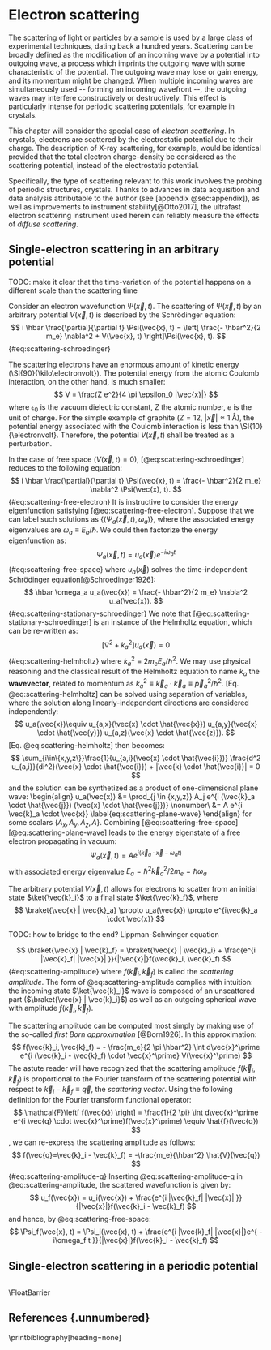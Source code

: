 
# Electron scattering

The scattering of light or particles by a sample is used by a large class of experimental techniques, dating back a hundred years. Scattering can be broadly defined as the modification of an incoming wave by a potential into outgoing wave, a process which imprints the outgoing wave with some characteristic of the potential. The outgoing wave may lose or gain energy, and its momentum might be changed. When multiple incoming waves are simultaneously used -- forming an incoming wavefront --, the outgoing waves may interfere constructively or destructively. This effect is particularly intense for periodic scattering potentials, for example in crystals.

This chapter will consider the special case of *electron scattering*. In crystals, electrons are scattered by the electrostatic potential due to their charge. The description of X-ray scattering, for example, would be identical provided that the total electron charge-density be considered as the scattering potential, instead of the electrostatic potential.

Specifically, the type of scattering relevant to this work involves the probing of periodic structures, crystals. Thanks to advances in data acquisition and data analysis attributable to the author (see [appendix @sec:appendix]), as well as improvements to instrument stability[@Otto2017], the ultrafast electron scattering instrument used herein can reliably measure the effects of *diffuse scattering*.

## Single-electron scattering in an arbitrary potential

TODO: make it clear that the time-variation of the potential happens on a different scale than the scattering time

Consider an electron wavefunction $\Psi(\vec{x}, t)$. The scattering of $\Psi(\vec{x}, t)$ by an arbitrary potential $V(\vec{x},t)$ is described by the Schrödinger equation:
$$
i \hbar \frac{\partial}{\partial t} \Psi(\vec{x}, t) = \left[ \frac{- \hbar^2}{2 m_e} \nabla^2 + V(\vec{x}, t) \right]\Psi(\vec{x}, t).
$${#eq:scattering-schroedinger}

The scattering electrons have an enormous amount of kinetic energy (\SI{90}{\kilo\electronvolt}). The potential energy from the atomic Coulomb interaction, on the other hand, is much smaller: 
$$
    V = \frac{Z e^2}{4 \pi \epsilon_0 |\vec{x}|}
$$
where $\epsilon_0$ is the vacuum dielectric constant, $Z$ the atomic number, $e$ is the unit of charge. For the simple example of graphite ($Z=12$, $|\vec{x}|\approx \SI{1}{\angstrom}$), the potential energy associated with the Coulomb interaction is less than \SI{10}{\electronvolt}. Therefore, the potential $V(\vec{x}, t)$ shall be treated as a perturbation.

In the case of free space ($V(\vec{x}, t) = 0$), [@eq:scattering-schroedinger] reduces to the following equation:
$$
i \hbar \frac{\partial}{\partial t} \Psi(\vec{x}, t) = \frac{- \hbar^2}{2 m_e} \nabla^2 \Psi(\vec{x}, t).
$${#eq:scattering-free-electron}
It is instructive to consider the energy eigenfunction satisfying [@eq:scattering-free-electron]. Suppose that we can label such solutions as $\left\{(\Psi_a(\vec{x}, t), \omega_a) \right\}$, where the associated energy eigenvalues are $\omega_a \equiv E_a/\hbar$. We could then factorize the energy eigenfunction as:
$$
\Psi_a(\vec{x}, t) = u_a(\vec{x}) e^{-i \omega_a t}
$${#eq:scattering-free-space}
where $u_a(\vec{x})$ solves the time-independent Schrödinger equation[@Schroedinger1926]:
$$
\hbar \omega_a u_a(\vec{x}) = \frac{- \hbar^2}{2 m_e} \nabla^2 u_a(\vec{x}).
$${#eq:scattering-stationary-schroedinger}
We note that [@eq:scattering-stationary-schroedinger] is an instance of the Helmholtz equation, which can be re-written as:
$$ 
\left[ \nabla^2 + k_a^2\right] u_a(\vec{x}) = 0
$${#eq:scattering-helmholtz}
where $k_a^2 \equiv 2 m_e E_a/\hbar^2$. We may use physical reasoning and the classical result of the Helmholtz equation to name $k_a$ the **wavevector**, related to momentum as $k_a^2 \equiv \vec{k}_a \cdot \vec{k}_a \equiv \vec{p}_a^2/\hbar^2$. [Eq. @eq:scattering-helmholtz] can be solved using separation of variables, where the solution along linearly-independent directions are considered independently:
$$
u_a(\vec{x})\equiv u_{a,x}(\vec{x} \cdot \hat{\vec{x}}) u_{a,y}(\vec{x} \cdot \hat{\vec{y}}) u_{a,z}(\vec{x} \cdot \hat{\vec{z}}).
$$
[Eq. @eq:scattering-helmholtz] then becomes:
$$
\sum_{i\in\{x,y,z\}}\frac{1}{u_{a,i}(\vec{x} \cdot \hat{\vec{i}})} \frac{d^2 u_{a,i}}{di^2}(\vec{x} \cdot \hat{\vec{i}}) + |\vec{k} \cdot \hat{\vec{i}}| = 0
$$
and the solution can be synthetized as a product of one-dimensional plane wave:
\begin{align}
u_a(\vec{x}) &= \prod_{j \in \{x,y,z\}} A_j e^{i (\vec{k}_a \cdot \hat{\vec{j}}) (\vec{x} \cdot \hat{\vec{j}})} \nonumber\\
             &= A e^{i \vec{k}_a \cdot \vec{x}}
\label{eq:scattering-plane-wave}
\end{align}
for some scalars $\{A_x, A_y, A_z, A\}$. Combining [@eq:scattering-free-space] [@eq:scattering-plane-wave] leads to the energy eigenstate of a free electron propagating in vacuum:
$$
\Psi_a(\vec{x}, t) = A e^{i (\vec{k}_a \cdot \vec{x} - \omega_a t)}
$$
with associated energy eigenvalue $E_a = \hbar^2 \vec{k}_a^2 / 2 m_e=\hbar \omega_a$

The arbitrary potential $V(\vec{x}, t)$ allows for electrons to scatter from an initial state $\ket{\vec{k}_i}$ to a final state $\ket{\vec{k}_f}$, where
$$
    \braket{\vec{x} | \vec{k}_a} \propto u_a(\vec{x}) \propto e^{i\vec{k}_a \cdot \vec{x}}
$$

TODO: how to bridge to the end? Lippman-Schwinger equation

$$
    \braket{\vec{x} | \vec{k}_f} = \braket{\vec{x} | \vec{k}_i} + \frac{e^{i |\vec{k}_f| |\vec{x}| }}{|\vec{x}|}f(\vec{k}_i, \vec{k}_f)
$${#eq:scattering-amplitude}
where $f(\vec{k}_i, \vec{k}_f)$ is called the *scattering amplitude*. The form of @eq:scattering-amplitude complies with intuition: the incoming state $\ket{\vec{k}_i}$ wave is composed of an unscattered part ($\braket{\vec{x} | \vec{k}_i}$) as well as an outgoing spherical wave with amplitude $f(\vec{k}_i, \vec{k}_f)$.

The scattering amplitude can be computed most simply by making use of the so-called *first Born approximation* [@Born1926]. In this approximation:
$$
    f(\vec{k}_i, \vec{k}_f) = - \frac{m_e}{2 \pi \hbar^2} \int d\vec{x}^\prime e^{i (\vec{k}_i - \vec{k}_f) \cdot \vec{x}^\prime} V(\vec{x}^\prime)
$$
The astute reader will have recognized that the scattering amplitude $f(\vec{k}_i, \vec{k}_f)$ is proportional to the Fourier transform of the scattering potential with respect to $\vec{k}_i - \vec{k}_f \equiv \vec{q}$, the *scattering vector*. Using the following definition for the Fourier transform functional operator:
$$
    \mathcal{F}\left[ f(\vec{x}) \right] = \frac{1}{2 \pi} \int d\vec{x}^\prime e^{i \vec{q} \cdot \vec{x}^\prime}f(\vec{x}^\prime) \equiv \hat{f}(\vec{q})
$$
, we can re-express the scattering amplitude as follows:
$$
    f(\vec{q}=\vec{k}_i - \vec{k}_f) = -\frac{m_e}{\hbar^2} \hat{V}(\vec{q})
$${#eq:scattering-amplitude-q}
Inserting @eq:scattering-amplitude-q in @eq:scattering-amplitude, the scattered wavefunction is given by:
$$
    u_f(\vec{x}) = u_i(\vec{x}) + \frac{e^{i |\vec{k}_f| |\vec{x}| }}{|\vec{x}|}f(\vec{k}_i - \vec{k}_f)
$$
and hence, by @eq:scattering-free-space:
$$
    \Psi_f(\vec{x}, t) = \Psi_i(\vec{x}, t) + \frac{e^{i |\vec{k}_f| |\vec{x}|}e^{ -i\omega_f t }}{|\vec{x}|}f(\vec{k}_i - \vec{k}_f)
$$

## Single-electron scattering in a periodic potential

```{.matplotlib file="figures/scattering/ewald.py" caption=""}
```

\FloatBarrier
## References {.unnumbered}
\printbibliography[heading=none]
